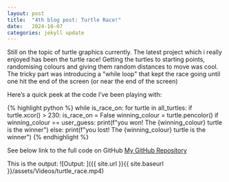 ```yaml
---
layout: post
title:  "4th blog post: Turtle Race!"
date:   2024-10-07
categories: jekyll update
---
```

Still on the topic of turtle graphics currently. The latest project which i really enjoyed has been the turtle race!
Getting the turtles to starting points, randomising colours and giving them random distances to move was cool.
The tricky part was introducing a "while loop" that kept the race going until one hit the end of the screen (or near the end of the screen)

Here’s a quick peek at the code I’ve been playing with:


{% highlight python %}
while is_race_on:
    for turtle in all_turtles:
        if turtle.xcor() > 230:
            is_race_on = False
            winning_colour = turtle.pencolor()
            if winning_colour == user_guess:
                print(f"you won! The {winning_colour} turtle is the winner")
            else:
                print(f"you lost! The {winning_colour} turtle is the winner")
{% endhighlight %}

See below link to the full code on GitHub
[My GitHub Repository](https://github.com/Arshad-Munir1/turtle_race)

This is the output:
![Output: ]({{ site.url }}{{ site.baseurl }}/assets/Videos/turtle_race.mp4)
